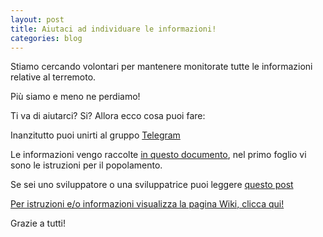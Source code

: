 ```yaml
---
layout: post
title: Aiutaci ad individuare le informazioni!
categories: blog
---
```


Stiamo cercando volontari per mantenere monitorate tutte le informazioni relative al terremoto.

Più siamo e meno ne perdiamo!

Ti va di aiutarci? Si? Allora ecco cosa puoi fare:

Inanzitutto puoi unirti al gruppo [Telegram](https://telegram.me/joinchat/BgW6eEBsI3rLKsJk9L7FJg)

Le informazioni vengo raccolte [in questo documento](https://docs.google.com/spreadsheets/d/1-OIq4Cmb-eURusfbAVmaJONSSAqJGh7NB0dTxduwwcg/edit#gid=1997631888), nel primo foglio vi sono le istruzioni per il popolamento.

Se sei uno sviluppatore o una sviluppatrice puoi leggere [questo post](https://www.covid19italia.info/2016-08-26-sei-uno-sviluppatore-se-vuoi-aiutaci/)

[Per istruzioni e/o informazioni visualizza la pagina Wiki, clicca qui!](https://github.com/emergenzeHack/terremotocentro/wiki)


Grazie a tutti!